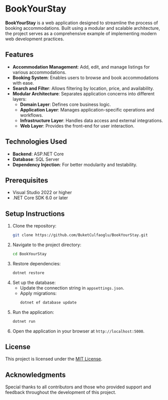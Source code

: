 # BookYourStay

**BookYourStay** is a web application designed to streamline the process of booking accommodations. Built using a modular and scalable architecture, the project serves as a comprehensive example of implementing modern web development practices.

## Features

- **Accommodation Management**: Add, edit, and manage listings for various accommodations.
- **Booking System**: Enables users to browse and book accommodations with ease.
- **Search and Filter**: Allows filtering by location, price, and availability.
- **Modular Architecture**: Separates application concerns into different layers:
  - **Domain Layer**: Defines core business logic.
  - **Application Layer**: Manages application-specific operations and workflows.
  - **Infrastructure Layer**: Handles data access and external integrations.
  - **Web Layer**: Provides the front-end for user interaction.

## Technologies Used

- **Backend**: ASP.NET Core
- **Database**: SQL Server
- **Dependency Injection**: For better modularity and testability.

## Prerequisites

- Visual Studio 2022 or higher
- .NET Core SDK 6.0 or later

## Setup Instructions

1. Clone the repository:
   ```bash
   git clone https://github.com/BuketCulfaoglu/BookYourStay.git
   ```
2. Navigate to the project directory:
   ```bash
   cd BookYourStay
   ```
3. Restore dependencies:
   ```bash
   dotnet restore
   ```
4. Set up the database:
   - Update the connection string in `appsettings.json`.
   - Apply migrations:
     ```bash
     dotnet ef database update
     ```
5. Run the application:
   ```bash
   dotnet run
   ```
6. Open the application in your browser at `http://localhost:5000`.

## License

This project is licensed under the [MIT License](LICENSE).

## Acknowledgments

Special thanks to all contributors and those who provided support and feedback throughout the development of this project.

